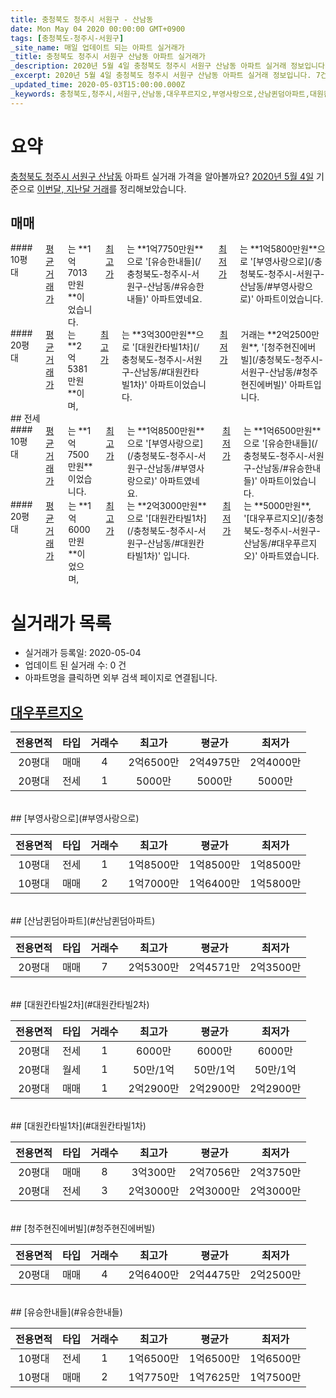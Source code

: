 ```yaml
---
title: 충청북도 청주시 서원구 - 산남동
date: Mon May 04 2020 00:00:00 GMT+0900
tags: [충청북도-청주시-서원구]
_site_name: 매일 업데이트 되는 아파트 실거래가
_title: 충청북도 청주시 서원구 산남동 아파트 실거래가
_description: 2020년 5월 4일 충청북도 청주시 서원구 산남동 아파트 실거래 정보입니다. 7건 아파트 정보가 있습니다.
_excerpt: 2020년 5월 4일 충청북도 청주시 서원구 산남동 아파트 실거래 정보입니다. 7건 아파트 정보가 있습니다.
_updated_time: 2020-05-03T15:00:00.000Z
_keywords: 충청북도,청주시,서원구,산남동,대우푸르지오,부영사랑으로,산남퀸덤아파트,대원칸타빌2차,대원칸타빌1차,청주현진에버빌,유승한내들
---
```





# 요약
<ins>충청북도 청주시 서원구 산남동</ins> 아파트 실거래 가격을 알아볼까요? <ins>2020년 5월 4일</ins> 기준으로 <ins>이번달, 지난달 거래</ins>를 정리해보았습니다.

## 매매
<div class="container">
<div class="six columns" markdown="1">
#### 10평대
<ins>평균 거래가</ins>는 **1억7013만원**이었습니다. <ins>최고가</ins>는 **1억7750만원**으로 '[유승한내들](/충청북도-청주시-서원구-산남동/#유승한내들)' 아파트였네요. <ins>최저가</ins>는 **1억5800만원**으로 '[부영사랑으로](/충청북도-청주시-서원구-산남동/#부영사랑으로)' 아파트이었습니다.
</div>
<div class="six columns" markdown="1">
#### 20평대
<ins>평균 거래가</ins>는 **2억5381만원**이며, <ins>최고가</ins>는 **3억300만원**으로 '[대원칸타빌1차](/충청북도-청주시-서원구-산남동/#대원칸타빌1차)' 아파트이었습니다. <ins>최저가</ins> 거래는 **2억2500만원**, '[청주현진에버빌](/충청북도-청주시-서원구-산남동/#청주현진에버빌)' 아파트입니다.
</div>
</div>
## 전세
<div class="container">
<div class="six columns" markdown="1">
#### 10평대
<ins>평균 거래가</ins>는 **1억7500만원**이었습니다. <ins>최고가</ins>는 **1억8500만원**으로 '[부영사랑으로](/충청북도-청주시-서원구-산남동/#부영사랑으로)' 아파트였네요. <ins>최저가</ins>는 **1억6500만원**으로 '[유승한내들](/충청북도-청주시-서원구-산남동/#유승한내들)' 아파트이었습니다.
</div>
<div class="six columns" markdown="1">
#### 20평대
<ins>평균 거래가</ins>는 **1억6000만원**이었으며, <ins>최고가</ins>는 **2억3000만원**으로 '[대원칸타빌1차](/충청북도-청주시-서원구-산남동/#대원칸타빌1차)' 입니다. <ins>최저가</ins>는 **5000만원**, '[대우푸르지오](/충청북도-청주시-서원구-산남동/#대우푸르지오)' 아파트였습니다.
</div>
</div>



# 실거래가 목록
- 실거래가 등록일: 2020-05-04
- 업데이트 된 실거래 수: 0 건
- 아파트명을 클릭하면 외부 검색 페이지로 연결됩니다.

## [대우푸르지오](#대우푸르지오)

|전용면적|타입|거래수|최고가|평균가|최저가|
|:---:|:---:|:---:|:---:|:---:|:---:|
|20평대|<span class="deal-type-1">매매</span>|4|2억6500만|2억4975만|2억4000만|
|20평대|<span class="deal-type-2">전세</span>|1|5000만|5000만|5000만|

<br/>
## [부영사랑으로](#부영사랑으로)

|전용면적|타입|거래수|최고가|평균가|최저가|
|:---:|:---:|:---:|:---:|:---:|:---:|
|10평대|<span class="deal-type-2">전세</span>|1|1억8500만|1억8500만|1억8500만|
|10평대|<span class="deal-type-1">매매</span>|2|1억7000만|1억6400만|1억5800만|

<br/>
## [산남퀸덤아파트](#산남퀸덤아파트)

|전용면적|타입|거래수|최고가|평균가|최저가|
|:---:|:---:|:---:|:---:|:---:|:---:|
|20평대|<span class="deal-type-1">매매</span>|7|2억5300만|2억4571만|2억3500만|

<br/>
## [대원칸타빌2차](#대원칸타빌2차)

|전용면적|타입|거래수|최고가|평균가|최저가|
|:---:|:---:|:---:|:---:|:---:|:---:|
|20평대|<span class="deal-type-2">전세</span>|1|6000만|6000만|6000만|
|20평대|<span class="deal-type-3">월세</span>|1|50만/1억|50만/1억|50만/1억|
|20평대|<span class="deal-type-1">매매</span>|1|2억2900만|2억2900만|2억2900만|

<br/>
## [대원칸타빌1차](#대원칸타빌1차)

|전용면적|타입|거래수|최고가|평균가|최저가|
|:---:|:---:|:---:|:---:|:---:|:---:|
|20평대|<span class="deal-type-1">매매</span>|8|3억300만|2억7056만|2억3750만|
|20평대|<span class="deal-type-2">전세</span>|3|2억3000만|2억3000만|2억3000만|

<br/>
## [청주현진에버빌](#청주현진에버빌)

|전용면적|타입|거래수|최고가|평균가|최저가|
|:---:|:---:|:---:|:---:|:---:|:---:|
|20평대|<span class="deal-type-1">매매</span>|4|2억6400만|2억4475만|2억2500만|

<br/>
## [유승한내들](#유승한내들)

|전용면적|타입|거래수|최고가|평균가|최저가|
|:---:|:---:|:---:|:---:|:---:|:---:|
|10평대|<span class="deal-type-2">전세</span>|1|1억6500만|1억6500만|1억6500만|
|10평대|<span class="deal-type-1">매매</span>|2|1억7750만|1억7625만|1억7500만|

<br/>



